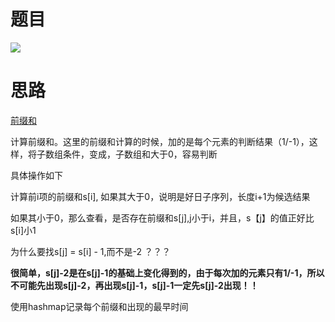 # 题目

![](pics/230214-1124/img-2023-02-14-10-20-05.png)

# 思路

 [前缀和](./algs/%E5%89%8D%E7%BC%80%E5%92%8C%EF%BC%88%E5%90%8E%E7%BC%80%E5%92%8C%EF%BC%89.md)

计算前缀和。这里的前缀和计算的时候，加的是每个元素的判断结果（1/-1），这样，将子数组条件，变成，子数组和大于0，容易判断

具体操作如下

计算前i项的前缀和s[i], 如果其大于0，说明是好日子序列，长度i+1为候选结果

如果其小于0，那么查看，是否存在前缀和s[j],j小于i，并且，s【j】的值正好比s[i]小1

为什么要找s[j] = s[i] - 1,而不是-2 ？？？

**很简单，s[j]-2是在s[j]-1的基础上变化得到的，由于每次加的元素只有1/-1，所以不可能先出现s[j]-2，再出现s[j]-1，s[j]-1一定先s[j]-2出现！！**

使用hashmap记录每个前缀和出现的最早时间
